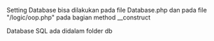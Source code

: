 Setting Database bisa dilakukan pada file Database.php dan pada file "/logic/oop.php" 
pada bagian method __construct

Database SQL ada didalam folder db 